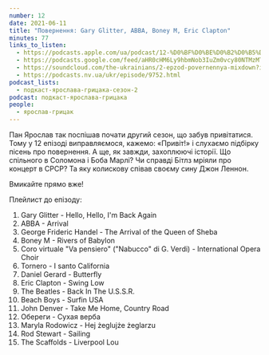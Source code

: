 ```yaml
---
number: 12
date: 2021-06-11
title: "Повернення: Gary Glitter, ABBA, Boney M, Eric Clapton"
minutes: 77
links_to_listen:
  - https://podcasts.apple.com/ua/podcast/12-%D0%BF%D0%BE%D0%B2%D0%B5%D1%80%D0%BD%D0%B5%D0%BD%D0%BD%D1%8F-gary-glitter-abba-boney-m-eric-clapton/id1546083745?i=1000525064960
  - https://podcasts.google.com/feed/aHR0cHM6Ly9hbmNob3IuZm0vcy80NTMzMTgxMC9wb2RjYXN0L3Jzcw/episode/OTVkZDJhZjEtZGVlYi00NDJkLWEwMzItYzI5ZDlkMzYxN2M1
  - https://soundcloud.com/the-ukrainians/2-epzod-povernennya-mixdown?in=the-ukrainians/sets/muzykazist
  - https://podcasts.nv.ua/ukr/episode/9752.html
podcast_lists:
  - подкаст-ярослава-грицака-сезон-2
podcast: подкаст-ярослава-грицака
people:
  - ярослав-грицак
---
```


Пан Ярослав так поспішав почати другий сезон, що забув привітатися. Тому у 12
епізоді виправляємося, кажемо: «Привіт!» і слухаємо підбірку пісень про
повернення. А ще, як завжди, захоплюючі історії. Що спільного в Соломона і Боба
Марлі? Чи справді Бітлз мріяли про концерт в СРСР? Та яку колискову співав
своєму сину Джон Леннон.

Вмикайте прямо вже!

Плейлист до епізоду:

1. Gary Glitter - Hello, Hello, I'm Back Again
1. ABBA - Arrival
1. George Frideric Handel - The Arrival of the Queen of Sheba
1. Boney M - Rivers of Babylon
1. Coro virtuale "Va pensiero" ("Nabucco" di G. Verdi) - International Opera Choir
1. Tornero - I santo California
1. Daniel Gerard - Butterfly
1. Eric Clapton - Swing Low
1. The Beatles - Back In The U.S.S.R.
1. Beach Boys - Surfin USA
1. John Denver - Take Me Home, Country Road
1. Обереги - Сухая верба
1. Maryla Rodowicz - Hej żeglujże żeglarzu
1. Rod Stewart - Sailing
1. The Scaffolds - Liverpool Lou
